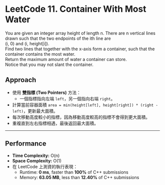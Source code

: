 # LeetCode 11. Container With Most Water
You are given an integer array height of length n. There are n vertical lines drawn such that the two endpoints of the ith line are<br>
(i, 0) and (i, height[i]).<br>
Find two lines that together with the x-axis form a container, such that the container contains the most water.<br>
Return the maximum amount of water a container can store.<br>
Notice that you may not slant the container.

## Approach
- 使用 **雙指標 (Two Pointers)** 方法：  
  - 一個指標指向左端 `left`，另一個指向右端 `right`。  
- 計算當前容器面積 `area = min(height[left], height[right]) * (right - left)`，更新最大面積。  
- 每次移動高度較小的指標，因為移動高度較高的指標不會得到更大面積。  
- 重複直到左右指標相遇，最後返回最大面積。

---

## Performance
- **Time Complexity:** O(n)  
- **Space Complexity:** O(1)  
- 在 LeetCode 上測資的執行表現：  
  - Runtime: **0 ms**, faster than **100%** of C++ submissions  
  - Memory: **63.05 MB**, less than **12.40%** of C++ submissions  
